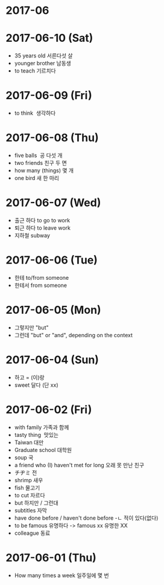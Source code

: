 # 2017-06

# 2017-06-10 (Sat)

- 35 years old 서른다섯 살
- younger brother 남동생
- to teach 기르치다

# 2017-06-09 (Fri)

- to think  생각하다

# 2017-06-08 (Thu)

- five balls  공 다섯 개
- two friends 친구 두 면
- how many (things) 몇 개
- one bird 새 한 마리

# 2017-06-07 (Wed)

- 출근 하다  to go to work
- 퇴근 하다  to leave work
- 지하철  subway

# 2017-06-06 (Tue)

- 한테    to/from someone
- 한테서   from someone

# 2017-06-05 (Mon)

- 그렇지만 "but"
- 그런데 "but" or "and", depending on the context


# 2017-06-04 (Sun)

- 하고 = (이)랑
- sweet 달다 (단 xx)

# 2017-06-02 (Fri)

- with family 가족과 함께 
- tasty thing  맛있는 
- Taiwan 대만
- Graduate school 대학원
- soup 국
- a friend who (I) haven't met for long 오래 못 만난 친구
- チヂミ  전
- shrimp 새우
- fish 물고기
- to cut 자르다
- but 하지만 / 그런대
- subtitles 자막
- have done before / haven't done before -ㄴ 적이 있다(없다)
- to be famous 유명하다 -> famous xx 유명한 XX
- colleague 동료

# 2017-06-01 (Thu)

- How many times a week 일주일에 몇 번
